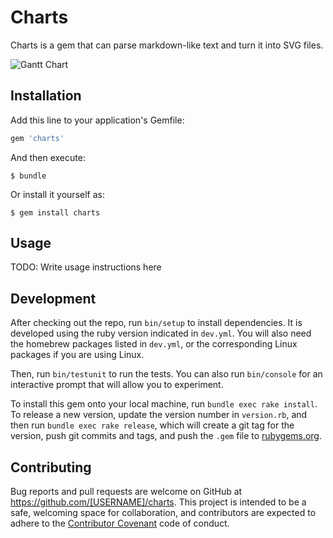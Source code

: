 # Charts

Charts is a gem that can parse markdown-like text and turn it into SVG files.

![Gantt Chart](https://cloud.githubusercontent.com/assets/3074765/24487942/6c404160-14e1-11e7-947c-bfe26ebd2274.png)

## Installation

Add this line to your application's Gemfile:

```ruby
gem 'charts'
```

And then execute:

    $ bundle

Or install it yourself as:

    $ gem install charts

## Usage

TODO: Write usage instructions here

## Development

After checking out the repo, run `bin/setup` to install dependencies. It is developed using the ruby version indicated in `dev.yml`. You will also need the homebrew packages listed in `dev.yml`, or the corresponding Linux packages if you are using Linux.

Then, run `bin/testunit` to run the tests. You can also run `bin/console` for an interactive prompt that will allow you to experiment.

To install this gem onto your local machine, run `bundle exec rake install`. To release a new version, update the version number in `version.rb`, and then run `bundle exec rake release`, which will create a git tag for the version, push git commits and tags, and push the `.gem` file to [rubygems.org](https://rubygems.org).

## Contributing

Bug reports and pull requests are welcome on GitHub at https://github.com/[USERNAME]/charts. This project is intended to be a safe, welcoming space for collaboration, and contributors are expected to adhere to the [Contributor Covenant](http://contributor-covenant.org) code of conduct.

